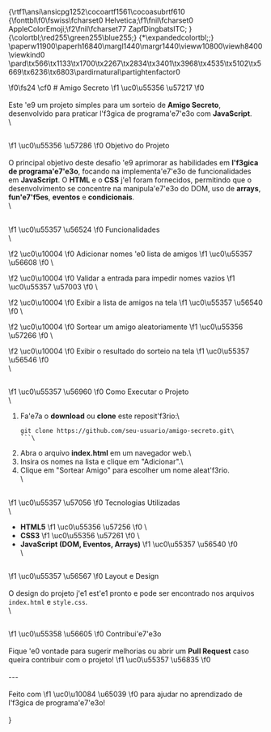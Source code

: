 {\rtf1\ansi\ansicpg1252\cocoartf1561\cocoasubrtf610
{\fonttbl\f0\fswiss\fcharset0 Helvetica;\f1\fnil\fcharset0 AppleColorEmoji;\f2\fnil\fcharset77 ZapfDingbatsITC;
}
{\colortbl;\red255\green255\blue255;}
{\*\expandedcolortbl;;}
\paperw11900\paperh16840\margl1440\margr1440\vieww10800\viewh8400\viewkind0
\pard\tx566\tx1133\tx1700\tx2267\tx2834\tx3401\tx3968\tx4535\tx5102\tx5669\tx6236\tx6803\pardirnatural\partightenfactor0

\f0\fs24 \cf0 # Amigo Secreto 
\f1 \uc0\u55356 \u57217 
\f0 \
\
Este \'e9 um projeto simples para um sorteio de **Amigo Secreto**, desenvolvido para praticar l\'f3gica de programa\'e7\'e3o com **JavaScript**.\
\
## 
\f1 \uc0\u55356 \u57286 
\f0  Objetivo do Projeto\
\
O principal objetivo deste desafio \'e9 aprimorar as habilidades em **l\'f3gica de programa\'e7\'e3o**, focando na implementa\'e7\'e3o de funcionalidades em **JavaScript**. O **HTML** e o **CSS** j\'e1 foram fornecidos, permitindo que o desenvolvimento se concentre na manipula\'e7\'e3o do DOM, uso de **arrays**, **fun\'e7\'f5es**, **eventos** e **condicionais**.\
\
## 
\f1 \uc0\u55357 \u56524 
\f0  Funcionalidades\
\

\f2 \uc0\u10004 
\f0  Adicionar nomes \'e0 lista de amigos 
\f1 \uc0\u55357 \u56608 
\f0   \

\f2 \uc0\u10004 
\f0  Validar a entrada para impedir nomes vazios 
\f1 \uc0\u55357 \u57003 
\f0   \

\f2 \uc0\u10004 
\f0  Exibir a lista de amigos na tela 
\f1 \uc0\u55357 \u56540 
\f0   \

\f2 \uc0\u10004 
\f0  Sortear um amigo aleatoriamente 
\f1 \uc0\u55356 \u57266 
\f0   \

\f2 \uc0\u10004 
\f0  Exibir o resultado do sorteio na tela 
\f1 \uc0\u55357 \u56546 
\f0   \
\
## 
\f1 \uc0\u55357 \u56960 
\f0  Como Executar o Projeto\
\
1. Fa\'e7a o **download** ou **clone** este reposit\'f3rio:\
   ```sh\
   git clone https://github.com/seu-usuario/amigo-secreto.git\
   ```\
2. Abra o arquivo **index.html** em um navegador web.\
3. Insira os nomes na lista e clique em "Adicionar".\
4. Clique em "Sortear Amigo" para escolher um nome aleat\'f3rio.\
\
## 
\f1 \uc0\u55357 \u57056 
\f0  Tecnologias Utilizadas\
\
- **HTML5** 
\f1 \uc0\u55356 \u57256 
\f0 \
- **CSS3** 
\f1 \uc0\u55356 \u57261 
\f0 \
- **JavaScript (DOM, Eventos, Arrays)** 
\f1 \uc0\u55357 \u56540 
\f0 \
\
## 
\f1 \uc0\u55357 \u56567 
\f0  Layout e Design\
\
O design do projeto j\'e1 est\'e1 pronto e pode ser encontrado nos arquivos `index.html` e `style.css`.\
\
## 
\f1 \uc0\u55358 \u56605 
\f0  Contribui\'e7\'e3o\
\
Fique \'e0 vontade para sugerir melhorias ou abrir um **Pull Request** caso queira contribuir com o projeto! 
\f1 \uc0\u55357 \u56835 
\f0 \
\
---\
\
Feito com 
\f1 \uc0\u10084 \u65039 
\f0  para ajudar no aprendizado de l\'f3gica de programa\'e7\'e3o!\
\
}
